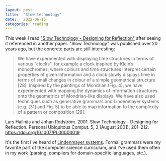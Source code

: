 ```yaml
---
layout: post
title:  "Slow technology"
date:   2022-06-15
categories: reading
---
```


This week I read ["Slow Technology - Designing for Reflection"](https://dl.acm.org/doi/10.1007/PL00000019) after seeing it referenced in another paper. "Slow Technology" was published over 20 years ago, but the concrete parts are still interesting:

> We have experimented with displaying time structures in terms of various "clocks", for example a clock inspired by Klein’s monochromes, where colours and time structures interpret certain properties of given information  and a clock slowly displays time in terms of small changes in colour of a simple geometrical structure [28]. Inspired by the paintings of Mondrian (Fig. 4), we have experimented with mapping the dynamics of information structures onto the geometrics of Mondrian-like displays. We have also used techniques such as generative grammars and Lindenmayer systems (e.g. [31] and Fig. 5) to be able to map  information to the complexity of a pattern or composition [28].

Lars Hallnäs and Johan Redström. 2001. Slow Technology – Designing for Reflection. Personal Ubiquitous Comput. 5, 3 (August 2001), 201–212. https://doi.org/10.1007/PL00000019

It's the first I've heard of [Lindenmayer systems](https://en.wikipedia.org/wiki/L-system). Formal grammars were my favorite part of the computer science curriculum, and I've used them often in my work (parsing, compilers for domain-specific languages, etc.).
